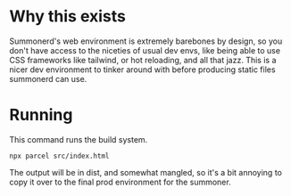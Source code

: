 # Why this exists

Summonerd's web environment is extremely barebones by design, so you don't have access to the niceties
of usual dev envs, like being able to use CSS frameworks like tailwind, or hot reloading, and all that jazz.
This is a nicer dev environment to tinker around with before producing static files summonerd can use.

# Running

This command runs the build system.

```
npx parcel src/index.html
```

The output will be in dist, and somewhat mangled, so it's a bit annoying to copy it over to the final prod
environment for the summoner.
